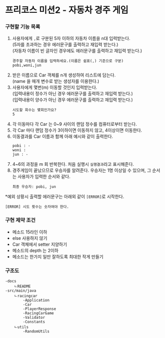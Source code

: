 # 프리코스 미션2 - 자동차 경주 게임

### 구현할 기능 목록

1. 사용자에게 `,`로 구분된 5자 이하의 자동차 이름을 n대 입력받는다.   
    (5자를 초과하는 경우 에러문구를 출력하고 재입력 받는다.)    
    (자동차 이름이 빈 글자인 경우에도 에러문구를 출력하고 재입력 받는다.)
    ```
    경주할 자동차 이름을 입력하세요.(이름은 쉼표(,) 기준으로 구분)
    pobi,woni,jun
    ```
2. 받은 이름으로 Car 객체를 n개 생성하여 리스트에 담는다.   
    (name 을 매개 변수로 받는 생성자를 이용한다.)
3. 사용자에게 몇번(m) 이동할 것인지 입력받는다.      
    (입력내용이 정수가 아닌 경우 에러문구를 출력하고 재입력 받는다.)    
    (입력내용이 양수가 아닌 경우 에러문구를 출력하고 재입력 받는다.)    
    ```
    시도할 회수는 몇회인가요?
    5
    ```
4. 각 이동마다 각 Car 는 0~9 사이의 랜덤 정수를 컴퓨터로부터 받는다.
5. 각 Car 마다 랜덤 정수가 3이하이면 이동하지 않고, 4이상이면 이동한다.
6. 이동결과를 Car 이름과 함께 아래 예시와 같이 출력한다.
    ``` 
    pobi : -
    woni : 
    jun : -
    ```
7. 4~6의 과정을 m 회 반복한다. 처음 실행시 `실행결과`라고 표시해준다.
8. 경주게임이 끝났으므로 우승자를 알려준다. 우승자는 1명 이상일 수 있으며, 그 순서는 사용자가 입력한 순서와 같다.
    ```
   최종 우승자: pobi, jun
   ```

 
*예외 상황시 출력할 에러문구는 아래외 같이 `[ERROR]`로 시작한다.
```
[ERROR] 시도 횟수는 숫자여야 한다.
```    

### 구현 제약 조건

- 메소드 15라인 이하
- else 사용하지 않기
- Car 객체에서 setter 지양하기
- 메소드의 depth 는 2이하
- 메소드는 한가지 일만 잘하도록 최대한 작게 만들기

### 구조도

```
-docs
    ㄴREADME
-src/main/java
    ㄴracingcar
        -Application
        -Car
        -PlayerResponse
        -RacingCarGame
        -Validator
        -Constants
    ㄴutils
        -RandomUtils
```